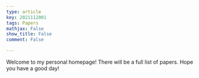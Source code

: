 ```yaml
---
type: article
key: 2021112001
tags: Papers
mathjax: False
show_title: False
comment: False

---
```


Welcome to my personal homepage! There will be a full list of papers. Hope you have a good day!
